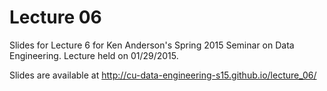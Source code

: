 # Lecture 06

Slides for Lecture 6 for Ken Anderson's Spring 2015 Seminar on Data
Engineering. Lecture held on 01/29/2015.

Slides are available at http://cu-data-engineering-s15.github.io/lecture_06/
